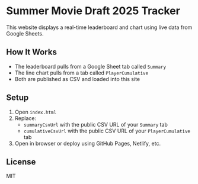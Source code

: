 # Summer Movie Draft 2025 Tracker

This website displays a real-time leaderboard and chart using live data from Google Sheets.

## How It Works

- The leaderboard pulls from a Google Sheet tab called `Summary`
- The line chart pulls from a tab called `PlayerCumulative`
- Both are published as CSV and loaded into this site

## Setup

1. Open `index.html`
2. Replace:
   - `summaryCsvUrl` with the public CSV URL of your `Summary` tab
   - `cumulativeCsvUrl` with the public CSV URL of your `PlayerCumulative` tab
3. Open in browser or deploy using GitHub Pages, Netlify, etc.

## License

MIT
